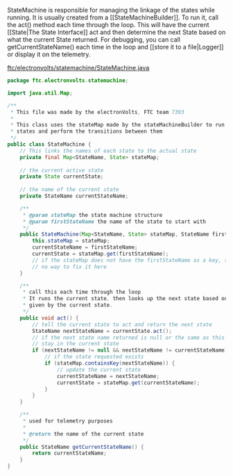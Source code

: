 StateMachine is responsible for managing the linkage of the states while running. It is usually created from a [[StateMachineBuilder]]. To run it, call the act() method each time through the loop. This will have the current [[State|The State Interface]] act and then determine the next State based on what the current State returned. For debugging, you can call getCurrentStateName() each time in the loop and [[store it to a file|Logger]] or display it on the telemetry.

[ftc/electronvolts/statemachine/StateMachine.java](https://github.com/FTC7393/state-machine-framework/blob/master/src/ftc/electronvolts/statemachine/StateMachine.java)
```java
package ftc.electronvolts.statemachine;

import java.util.Map;

/**
 * This file was made by the electronVolts, FTC team 7393
 *
 * This class uses the stateMap made by the stateMachineBuilder to run the
 * states and perform the transitions between them
 */
public class StateMachine {
    // This links the names of each state to the actual state
    private final Map<StateName, State> stateMap;
    
    // the current active state
    private State currentState;
    
    // the name of the current state
    private StateName currentStateName;

    /**
     * @param stateMap the state machine structure
     * @param firstStateName the name of the state to start with
     */
    public StateMachine(Map<StateName, State> stateMap, StateName firstStateName) {
        this.stateMap = stateMap;
        currentStateName = firstStateName;
        currentState = stateMap.get(firstStateName);
        // if the stateMap does not have the firstStateName as a key, there is
        // no way to fix it here
    }

    /**
     * call this each time through the loop
     * It runs the current state, then looks up the next state based on the name
     * given by the current state.
     */
    public void act() {
        // tell the current state to act and return the next state
        StateName nextStateName = currentState.act();
        // if the next state name returned is null or the same as this state,
        // stay in the current state
        if (nextStateName != null && nextStateName != currentStateName) {
            // if the state requested exists
            if (stateMap.containsKey(nextStateName)) {
                // update the current state
                currentStateName = nextStateName;
                currentState = stateMap.get(currentStateName);
            }
        }
    }

    /**
     * used for telemetry purposes
     *
     * @return the name of the current state
     */
    public StateName getCurrentStateName() {
        return currentStateName;
    }
}
```
